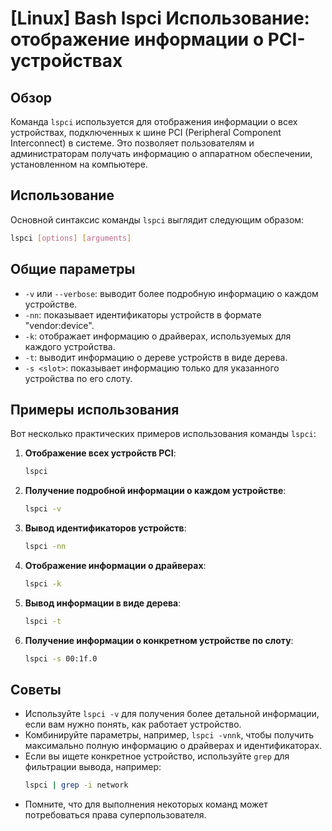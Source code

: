 # [Linux] Bash lspci Использование: отображение информации о PCI-устройствах

## Обзор
Команда `lspci` используется для отображения информации о всех устройствах, подключенных к шине PCI (Peripheral Component Interconnect) в системе. Это позволяет пользователям и администраторам получать информацию о аппаратном обеспечении, установленном на компьютере.

## Использование
Основной синтаксис команды `lspci` выглядит следующим образом:

```bash
lspci [options] [arguments]
```

## Общие параметры
- `-v` или `--verbose`: выводит более подробную информацию о каждом устройстве.
- `-nn`: показывает идентификаторы устройств в формате "vendor:device".
- `-k`: отображает информацию о драйверах, используемых для каждого устройства.
- `-t`: выводит информацию о дереве устройств в виде дерева.
- `-s <slot>`: показывает информацию только для указанного устройства по его слоту.

## Примеры использования
Вот несколько практических примеров использования команды `lspci`:

1. **Отображение всех устройств PCI**:
   ```bash
   lspci
   ```

2. **Получение подробной информации о каждом устройстве**:
   ```bash
   lspci -v
   ```

3. **Вывод идентификаторов устройств**:
   ```bash
   lspci -nn
   ```

4. **Отображение информации о драйверах**:
   ```bash
   lspci -k
   ```

5. **Вывод информации в виде дерева**:
   ```bash
   lspci -t
   ```

6. **Получение информации о конкретном устройстве по слоту**:
   ```bash
   lspci -s 00:1f.0
   ```

## Советы
- Используйте `lspci -v` для получения более детальной информации, если вам нужно понять, как работает устройство.
- Комбинируйте параметры, например, `lspci -vnnk`, чтобы получить максимально полную информацию о драйверах и идентификаторах.
- Если вы ищете конкретное устройство, используйте `grep` для фильтрации вывода, например:
  ```bash
  lspci | grep -i network
  ```
- Помните, что для выполнения некоторых команд может потребоваться права суперпользователя.